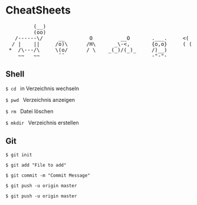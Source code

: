 # CheatSheets

<pre>
         (__)
         (oo)
   /------\/     __        O         __O       .___.     <( ,, )>
  / |    ||     /o)\      /H\      _\-<,       {o,o}     ( (..) )    (-_(-_(-_-)_-)_-)
 *  /\---/\     \(o/      / \    _(_)/(_)_     /)__)        -
    ~~   ~~      ¯¯                            -"-"-
</pre>

## Shell

 ```$ cd ``` in Verzeichnis wechseln

 ```$ pwd ``` Verzeichnis anzeigen
 
 ```$ rm ``` Datei löschen
 
 ```$ mkdir ``` Verzeichnis erstellen

## Git
```$ git init``` 

```$ git add "File to add"```

```$ git commit -m "Commit Message"```

```$ git push -u origin master```

```$ git push -u origin master```